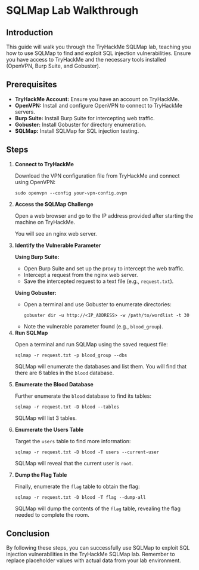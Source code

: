 <body>
    <h1>SQLMap Lab Walkthrough</h1>
    <h2>Introduction</h2>
    <p>This guide will walk you through the TryHackMe SQLMap lab, teaching you how to use SQLMap to find and exploit SQL injection vulnerabilities. Ensure you have access to TryHackMe and the necessary tools installed (OpenVPN, Burp Suite, and Gobuster).</p>
    <h2>Prerequisites</h2>
    <ul>
        <li><strong>TryHackMe Account:</strong> Ensure you have an account on TryHackMe.</li>
        <li><strong>OpenVPN:</strong> Install and configure OpenVPN to connect to TryHackMe servers.</li>
        <li><strong>Burp Suite:</strong> Install Burp Suite for intercepting web traffic.</li>
        <li><strong>Gobuster:</strong> Install Gobuster for directory enumeration.</li>
        <li><strong>SQLMap:</strong> Install SQLMap for SQL injection testing.</li>
    </ul>
    <h2>Steps</h2>
    <ol>
        <li><strong>Connect to TryHackMe</strong>
            <p>Download the VPN configuration file from TryHackMe and connect using OpenVPN:</p>
            <pre><code>sudo openvpn --config your-vpn-config.ovpn</code></pre>
        </li>
        <li><strong>Access the SQLMap Challenge</strong>
            <p>Open a web browser and go to the IP address provided after starting the machine on TryHackMe.</p>
            <p>You will see an nginx web server.</p>
        </li>
        <li><strong>Identify the Vulnerable Parameter</strong>
            <p><strong>Using Burp Suite:</strong></p>
            <ul>
                <li>Open Burp Suite and set up the proxy to intercept the web traffic.</li>
                <li>Intercept a request from the nginx web server.</li>
                <li>Save the intercepted request to a text file (e.g., <code>request.txt</code>).</li>
            </ul>
            <p><strong>Using Gobuster:</strong></p>
            <ul>
                <li>Open a terminal and use Gobuster to enumerate directories:</li>
                <pre><code>gobuster dir -u http://&lt;IP_ADDRESS&gt; -w /path/to/wordlist -t 30</code></pre>
                <li>Note the vulnerable parameter found (e.g., <code>blood_group</code>).</li>
            </ul>
        </li>
        <li><strong>Run SQLMap</strong>
            <p>Open a terminal and run SQLMap using the saved request file:</p>
            <pre><code>sqlmap -r request.txt -p blood_group --dbs</code></pre>
            <p>SQLMap will enumerate the databases and list them. You will find that there are 6 tables in the <code>blood</code> database.</p>
        </li>
        <li><strong>Enumerate the Blood Database</strong>
            <p>Further enumerate the <code>blood</code> database to find its tables:</p>
            <pre><code>sqlmap -r request.txt -D blood --tables</code></pre>
            <p>SQLMap will list 3 tables.</p>
        </li>
        <li><strong>Enumerate the Users Table</strong>
            <p>Target the <code>users</code> table to find more information:</p>
            <pre><code>sqlmap -r request.txt -D blood -T users --current-user</code></pre>
            <p>SQLMap will reveal that the current user is <code>root</code>.</p>
        </li>
        <li><strong>Dump the Flag Table</strong>
            <p>Finally, enumerate the <code>flag</code> table to obtain the flag:</p>
            <pre><code>sqlmap -r request.txt -D blood -T flag --dump-all</code></pre>
            <p>SQLMap will dump the contents of the <code>flag</code> table, revealing the flag needed to complete the room.</p>
        </li>
    </ol>
    <h2>Conclusion</h2>
    <p>By following these steps, you can successfully use SQLMap to exploit SQL injection vulnerabilities in the TryHackMe SQLMap lab. Remember to replace placeholder values with actual data from your lab environment.</p>
</body>
</html>
